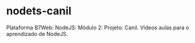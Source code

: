 # nodets-canil
Plataforma B7Web: NodeJS: Módulo 2: Projeto: Canil. Vídeos aulas para o aprendizado de NodeJS.
